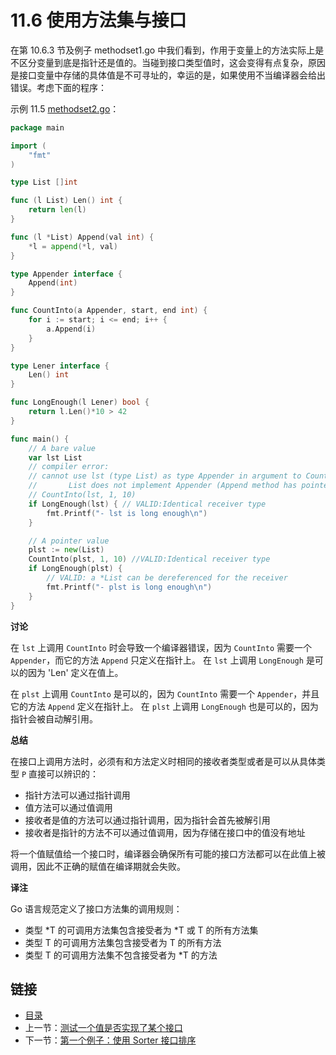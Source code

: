 ﻿# 11.6 使用方法集与接口

在第 10.6.3 节及例子 methodset1.go 中我们看到，作用于变量上的方法实际上是不区分变量到底是指针还是值的。当碰到接口类型值时，这会变得有点复杂，原因是接口变量中存储的具体值是不可寻址的，幸运的是，如果使用不当编译器会给出错误。考虑下面的程序：

示例 11.5 [methodset2.go](examples/chapter_11/methodset2.go)：

```go
package main

import (
	"fmt"
)

type List []int

func (l List) Len() int {
	return len(l)
}

func (l *List) Append(val int) {
	*l = append(*l, val)
}

type Appender interface {
	Append(int)
}

func CountInto(a Appender, start, end int) {
	for i := start; i <= end; i++ {
		a.Append(i)
	}
}

type Lener interface {
	Len() int
}

func LongEnough(l Lener) bool {
	return l.Len()*10 > 42
}

func main() {
	// A bare value
	var lst List
	// compiler error:
	// cannot use lst (type List) as type Appender in argument to CountInto:
	//       List does not implement Appender (Append method has pointer receiver)
	// CountInto(lst, 1, 10)
	if LongEnough(lst) { // VALID:Identical receiver type
		fmt.Printf("- lst is long enough\n")
	}

	// A pointer value
	plst := new(List)
	CountInto(plst, 1, 10) //VALID:Identical receiver type
	if LongEnough(plst) {
		// VALID: a *List can be dereferenced for the receiver
		fmt.Printf("- plst is long enough\n")
	}
}
```

**讨论**

在 `lst` 上调用 `CountInto` 时会导致一个编译器错误，因为 `CountInto` 需要一个 `Appender`，而它的方法 `Append` 只定义在指针上。 在 `lst` 上调用 `LongEnough` 是可以的因为 'Len' 定义在值上。

在 `plst` 上调用 `CountInto` 是可以的，因为 `CountInto` 需要一个 `Appender`，并且它的方法 `Append` 定义在指针上。 在 `plst` 上调用 `LongEnough` 也是可以的，因为指针会被自动解引用。

**总结**

在接口上调用方法时，必须有和方法定义时相同的接收者类型或者是可以从具体类型 `P` 直接可以辨识的：

- 指针方法可以通过指针调用
- 值方法可以通过值调用
- 接收者是值的方法可以通过指针调用，因为指针会首先被解引用
- 接收者是指针的方法不可以通过值调用，因为存储在接口中的值没有地址

将一个值赋值给一个接口时，编译器会确保所有可能的接口方法都可以在此值上被调用，因此不正确的赋值在编译期就会失败。

**译注**

Go 语言规范定义了接口方法集的调用规则：

- 类型 *T 的可调用方法集包含接受者为 *T 或 T 的所有方法集
- 类型 T 的可调用方法集包含接受者为 T 的所有方法
- 类型 T 的可调用方法集不包含接受者为 *T 的方法

## 链接

- [目录](directory.md)
- 上一节：[测试一个值是否实现了某个接口](11.5.md)
- 下一节：[第一个例子：使用 Sorter 接口排序](11.7.md)